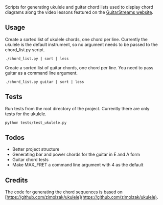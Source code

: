 Scripts for generating ukulele and guitar chord lists used to display chord diagrams along the video lessons featured on the [GuitarStreams website](http://guitarstreams.com/).

## Usage

Create a sorted list of ukulele chords, one chord per line. Currently the ukulele is the default instrument, so no argument needs to be passed to the chord_list.py script.

    ./chord_list.py | sort | less

Create a sorted list of guitar chords, one chord per line. You need to pass guitar as a command line argument.

    ./chord_list.py guitar | sort | less

## Tests

Run tests from the root directory of the project. Currently there are only tests for the ukulele.

    python tests/test_ukulele.py

## Todos

* Better project structure
* Generating bar and power chords for the guitar in E and A form
* Guitar chord tests
* Make MAX_FRET a command line argument with 4 as the default

## Credits

The code for generating the chord sequences is based on [https://github.com/zimolzak/ukulele](https://github.com/zimolzak/ukulele).